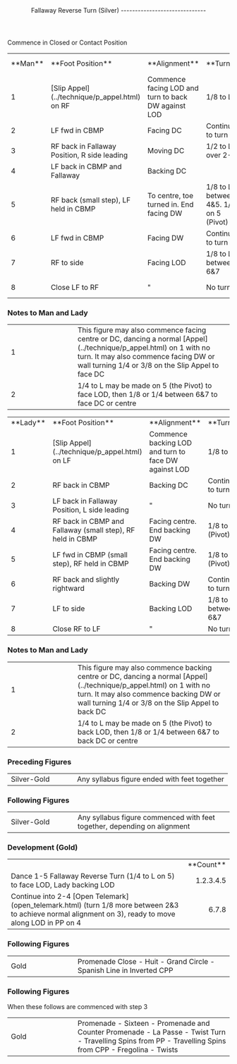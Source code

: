 <header>Fallaway Reverse Turn (Silver)
------------------------------

 </header>Commence in Closed or Contact Position

 <table class="style1"> <tbody><tr> <td style="width:9%">**Man**</td> <td style="width:20%">**Foot Position**</td> <td style="width:20%">**Alignment**</td> <td style="width:15%">**Turn**</td> <td style="width:10%; text-align:center">**Foot-  
 work**</td> <td style="width:25%">**Lead &amp; Shape**</td> <td style="width:1%">**Count**</td> </tr> <tr> <td>1</td> <td> [Slip Appel](../technique/p_appel.html) on RF </td> <td>Commence facing LOD and turn to back DW against LOD</td> <td>1/8 to L</td> <td style="text-align:center">BF</td> <td>Weight change</td> <td style="text-align:right">1</td> </tr> <tr> <td>2</td> <td>LF fwd in CBMP</td> <td>Facing DC</td> <td>Continue to turn L</td> <td style="text-align:center">HF</td> <td>Commence PP Shape</td> <td style="text-align:right">2</td> </tr> <tr> <td>3</td> <td>RF back in Fallaway Position, R side leading</td> <td>Moving DC</td> <td>1/2 to L over 2-4</td> <td style="text-align:center">BF</td> <td>Achieve PP Shape</td> <td style="text-align:right">3</td> </tr> <tr> <td>4</td> <td>LF back in CBMP and Fallaway</td> <td>Backing DC</td> <td> </td> <td style="text-align:center">BF</td> <td>Maintain PP Shape</td> <td style="text-align:right">4</td> </tr> <tr> <td>5</td> <td>RF back (small step), LF held in CBMP</td> <td>To centre, toe turned in. End facing DW</td> <td>1/8 to L between 4&amp;5. 1/8 on 5 (Pivot)</td> <td style="text-align:center">BHB (foot flat)</td> <td>Achieve CPP Shape</td> <td style="text-align:right">5</td> </tr> <tr> <td>6</td> <td>LF fwd in CBMP</td> <td>Facing DW</td> <td>Continue to turn L</td> <td style="text-align:center">HF</td> <td>Commence PP Shape</td> <td style="text-align:right">6</td> </tr> <tr> <td>7</td> <td>RF to side</td> <td>Facing LOD</td> <td>1/8 to L between 6&amp;7</td> <td style="text-align:center">B or BF</td> <td>Achieve PP Shape</td> <td style="text-align:right">7</td> </tr> <tr> <td>8</td> <td>Close LF to RF</td> <td>"</td> <td>No turn</td> <td style="text-align:center">B or BF</td> <td>Maintain PP Shape</td> <td style="text-align:right">8</td> </tr> </tbody></table>

### Notes to Man and Lady

 <table> <tbody><tr> <td style="width:30%">1</td> <td> This figure may also commence facing centre or DC, dancing a normal [Appel](../technique/p_appel.html) on 1 with no turn. It may also commence facing DW or wall turning 1/4 or 3/8 on the Slip Appel to face DC </td> </tr> <tr> <td>2</td> <td>1/4 to L may be made on 5 (the Pivot) to face LOD, then 1/8 or 1/4 between 6&amp;7 to face DC or centre</td> </tr> </tbody></table>

 <table class="style1"> <tbody><tr> <td style="width:9%">**Lady**</td> <td style="width:33%">**Foot Position**</td> <td style="width:20%">**Alignment**</td> <td style="width:25%">**Turn**</td> <td style="width:12%; text-align:center">**Footwork**</td> <td style="width:1%">**Count**</td> </tr> <tr> <td>1</td> <td> [Slip Appel](../technique/p_appel.html) on LF </td> <td>Commence backing LOD and turn to face DW against LOD</td> <td>1/8 to L</td> <td style="text-align:center">BF</td> <td style="text-align:right">1</td> </tr> <tr> <td>2</td> <td>RF back in CBMP</td> <td>Backing DC</td> <td>Continue to turn L</td> <td style="text-align:center">BF</td> <td style="text-align:right">2</td> </tr> <tr> <td>3</td> <td>LF back in Fallaway Position, L side leading</td> <td>"</td> <td>No turn</td> <td style="text-align:center">BF</td> <td style="text-align:right">3</td> </tr> <tr> <td>4</td> <td>RF back in CBMP and Fallaway (small step), RF held in CBMP</td> <td>Facing centre. End backing DW</td> <td>1/8 to L (Pivot)</td> <td style="text-align:center">BF</td> <td style="text-align:right">4</td> </tr> <tr> <td>5</td> <td>LF fwd in CBMP (small step), RF held in CBMP</td> <td>Facing centre. End backing DW</td> <td>1/8 to L (Pivot)</td> <td style="text-align:center">BF</td> <td style="text-align:right">5</td> </tr> <tr> <td>6</td> <td>RF back and slightly rightward</td> <td>Backing DW</td> <td>Continue to turn L</td> <td style="text-align:center">BF</td> <td style="text-align:right">6</td> </tr> <tr> <td>7</td> <td>LF to side</td> <td>Backing LOD</td> <td>1/8 to L between 6&amp;7</td> <td style="text-align:center">B or BF</td> <td style="text-align:right">7</td> </tr> <tr> <td>8</td> <td>Close RF to LF</td> <td>"</td> <td>No turn</td> <td style="text-align:center">B or BF</td> <td style="text-align:right">8</td> </tr> </tbody></table>

### Notes to Man and Lady

 <table> <tbody><tr> <td style="width:30%">1</td> <td> This figure may also commence backing centre or DC, dancing a normal [Appel](../technique/p_appel.html) on 1 with no turn. It may also commence backing DW or wall turning 1/4 or 3/8 on the Slip Appel to back DC </td> </tr> <tr> <td>2</td> <td>1/4 to L may be made on 5 (the Pivot) to back LOD, then 1/8 or 1/4 between 6&amp;7 to back DC or centre</td> </tr> </tbody></table>

### Preceding Figures

 <table> <tbody><tr> <td style="width:30%">Silver-Gold</td> <td>Any syllabus figure ended with feet together</td> </tr> </tbody></table>

### Following Figures

 <table> <tbody><tr> <td style="width:30%">Silver-Gold</td> <td>Any syllabus figure commenced with feet together, depending on alignment</td> </tr> </tbody></table>

### <a id="dev">Development (Gold)</a>

 <table> <tbody><tr> <td style="width:85%"></td> <td style="width:15%; text-align:right">**Count**</td> </tr> <tr> <td>Dance 1-5 Fallaway Reverse Turn (1/4 to L on 5) to face LOD, Lady backing LOD</td> <td style="text-align:right">1.2.3.4.5</td> </tr> <tr> <td> Continue into 2-4 [Open Telemark](open_telemark.html) (turn 1/8 more between 2&amp;3 to achieve normal alignment on 3), ready to move along LOD in PP on 4 </td> <td style="text-align:right">6.7.8</td> </tr> </tbody></table>

### Following Figures

 <table> <tbody><tr> <td style="width:30%">Gold</td> <td>Promenade Close - Huit - Grand Circle - Spanish Line in Inverted CPP</td> </tr> </tbody></table>

### Following Figures

When these follows are commenced with step 3

 <table> <tbody><tr> <td style="width:30%">Gold</td> <td>Promenade - Sixteen - Promenade and Counter Promenade - La Passe - Twist Turn - Travelling Spins from PP - Travelling Spins from CPP - Fregolina - Twists</td> </tr> </tbody></table>